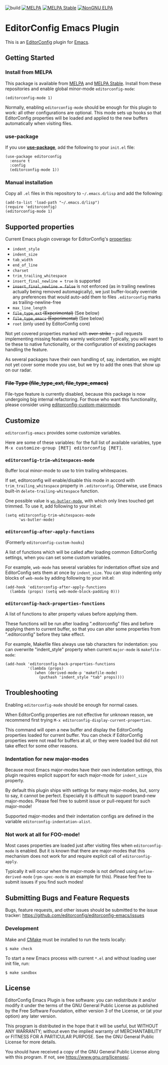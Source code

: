 ![build](https://github.com/editorconfig/editorconfig-emacs/workflows/build/badge.svg)
[![MELPA](https://melpa.org/packages/editorconfig-badge.svg)](http://melpa.org/#/editorconfig)
[![MELPA Stable](https://stable.melpa.org/packages/editorconfig-badge.svg)](https://stable.melpa.org/#/editorconfig)
[![NonGNU ELPA](http://elpa.nongnu.org/nongnu/editorconfig.svg)](http://elpa.nongnu.org/nongnu/editorconfig.html)


# EditorConfig Emacs Plugin

This is an [EditorConfig][] plugin for [Emacs][].


## Getting Started


### Install from MELPA

This package is available from [MELPA][] and [MELPA Stable][].
Install from these repositories and enable global minor-mode `editorconfig-mode`:

```emacs-lisp
(editorconfig-mode 1)
```

Normally, enabling `editorconfig-mode` should be enough for this plugin to work:
all other configurations are optional.
This mode sets up hooks so that EditorConfig properties will be
loaded and applied to the new buffers automatically when visiting files.


### use-package

If you use [**use-package**][use-package], add the following to your
`init.el` file:

```emacs-lisp
(use-package editorconfig
  :ensure t
  :config
  (editorconfig-mode 1))
```


### Manual installation

Copy all `.el` files in this repository to `~/.emacs.d/lisp` and add the
following:

```emacs-lisp
(add-to-list 'load-path "~/.emacs.d/lisp")
(require 'editorconfig)
(editorconfig-mode 1)
```



## Supported properties

Current Emacs plugin coverage for EditorConfig's [properties][]:

* `indent_style`
* `indent_size`
* `tab_width`
* `end_of_line`
* `charset`
* `trim_trailing_whitespace`
* `insert_final_newline = true` is supported
* <del>`insert_final_newline = false`</del> is not enforced
  (as in trailing newlines actually being removed automagically),
  we just buffer-locally override any preferences that would auto-add them
  to files `.editorconfig` marks as trailing-newline-free
* `max_line_length`
* <del>`file_type_ext` (Experimental)</del> (See below)
* <del>`file_type_emacs` (Experimental)</del> (See below)
* `root` (only used by EditorConfig core)

Not yet covered properties marked with <del>over-strike</del>
– pull requests implementing missing features warmly welcomed!
Typically, you will want to tie these to native functionality,
or the configuration of existing packages handling the feature.

As several packages have their own handling of, say, indentation,
we might not yet cover some mode you use, but we try to add the
ones that show up on our radar.



### <del>File Type (file_type_ext, file_type_emacs)</del>

File-type feature is currently disabled, because this package is now undergoing
big internal refactoring.
For those who want this functionality,
please consider using [editorconfig-custom-majormode](https://github.com/10sr/editorconfig-custom-majormode-el).


## Customize

`editorconfig-emacs` provides some customize variables.

Here are some of these variables: for the full list of available variables,
type <kbd>M-x customize-group [RET] editorconfig [RET]</kbd>.


### `editorconfig-trim-whitespaces-mode`

Buffer local minor-mode to use to trim trailing whitespaces.

If set, editorconfig will enable/disable this mode in accord with
`trim_trailing_whitespace` property in `.editorconfig`.
Otherwise, use Emacs built-in `delete-trailing-whitespace` function.

One possible value is
[`ws-butler-mode`](https://github.com/lewang/ws-butler), with which
only lines touched get trimmed. To use it, add following to your
init.el:

``` emacs-lisp
(setq editorconfig-trim-whitespaces-mode
      'ws-butler-mode)
```


### `editorconfig-after-apply-functions`

(Formerly `editorconfig-custom-hooks`)

A list of functions which will be called after loading common EditorConfig settings,
when you can set some custom variables.

For example, `web-mode` has several variables for indentation offset size and
EditorConfig sets them at once by `indent_size`. You can stop indenting
only blocks of `web-mode` by adding following to your init.el:

```emacs-lisp
(add-hook 'editorconfig-after-apply-functions
  (lambda (props) (setq web-mode-block-padding 0)))
```


### `editorconfig-hack-properties-functions`

A list of functions to alter property values before applying them.

These functions will be run after loading \".editorconfig\" files and before
applying them to current buffer, so that you can alter some properties from
\".editorconfig\" before they take effect.

For example, Makefile files always use tab characters for indentation: you can
overwrite \"indent_style\" property when current `major-mode` is
`makefile-mode`:

``` emacs-lisp
(add-hook 'editorconfig-hack-properties-functions
          '(lambda (props)
             (when (derived-mode-p 'makefile-mode)
               (puthash 'indent_style "tab" props))))

```


## Troubleshooting

Enabling `editorconfig-mode` should be enough for normal cases.

When EditorConfig properties are not effective for unknown reason, we recommend
first trying `M-x editorconfig-display-current-properties`.

This command will open a new buffer and display the EditorConfig properties
loaded for current buffer.
You can check if EditorConfig properties were not read for buffers at all,
or they were loaded but did not take effect for some other reasons.



### Indentation for new major-modes

Because most Emacs major-modes have their own indentation settings, this plugin
requires explicit support for each major-mode for `indent_size` property.

By default this plugin ships with settings for many major-modes, but,
sorry to say, it cannot be perfect. Especially it is difficult to support
brand-new major-modes.
Please feel free to submit issue or pull-request for such major-mode!

Supported major-modes and their indentation configs are defined in the variable
`editorconfig-indentation-alist`.


### Not work at all for FOO-mode!

Most cases properties are loaded just after visiting files when
`editorconfig-mode` is enabled.
But it is known that there are major-modes that this mechanism does not work
for and require explicit call of `editorconfig-apply`.

Typically it will occur when the major-mode is not defined using
`define-derived-mode` (`rpm-spec-mode` is an example for this).
Please feel free to submit issues if you find such modes!




## Submitting Bugs and Feature Requests

Bugs, feature requests, and other issues should be submitted to the issue
tracker: https://github.com/editorconfig/editorconfig-emacs/issues


### Development

Make and [CMake][] must be installed to run the tests
locally:

    $ make check

To start a new Emacs process with current `*.el` and without loading user init
file, run:

    $ make sandbox




## License

EditorConfig Emacs Plugin is free software: you can redistribute it
and/or modify it under the terms of the GNU General Public License as
published by the Free Software Foundation, either version 3 of the
License, or (at your option) any later version.

This program is distributed in the hope that it will be useful, but
WITHOUT ANY WARRANTY; without even the implied warranty of
MERCHANTABILITY or FITNESS FOR A PARTICULAR PURPOSE.  See the GNU
General Public License for more details.

You should have received a copy of the GNU General Public License along
with this program.  If not, see <https://www.gnu.org/licenses/>.



[Emacs]: https://www.gnu.org/software/emacs/
[MELPA]: https://melpa.org/#/editorconfig
[MELPA Stable]: https://stable.melpa.org/#/editorconfig
[use-package]: https://www.emacswiki.org/emacs/UsePackage
[EditorConfig]: https://editorconfig.org
[EditorConfig C Core]: https://github.com/editorconfig/editorconfig-core-c
[properties]: https://editorconfig.org/#supported-properties
[CMake]: https://cmake.org

